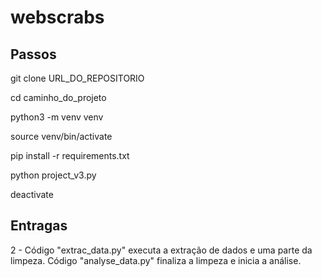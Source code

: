 # webscrabs

## Passos

git clone URL_DO_REPOSITORIO

cd caminho_do_projeto

python3 -m venv venv

source venv/bin/activate

pip install -r requirements.txt

python project_v3.py

deactivate

## Entragas

2 - Código "extrac_data.py" executa a extração de dados e uma parte da limpeza. Código "analyse_data.py" finaliza a limpeza e inicia a análise.
    